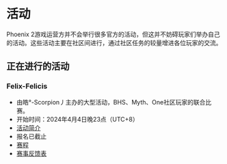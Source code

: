 # 活动

Phoenix 2游戏运营方并不会举行很多官方的活动，但这并不妨碍玩家们举办自己的活动。这些活动主要在社区间进行，通过社区任务的较量增进各位玩家的交流。

## 正在进行的活动

### Felix-Felicis

- 由皓°-Scorpion丿主办的大型活动，BHS、Myth、One社区玩家的联合比赛。
- 开始时间：2024年4月4日晚23点（UTC+8）
- [活动简介](Felix-Felicis.md)
- 报名已截止
- [赛程](Schedule.md)
- [赛事反馈表](https://docs.qq.com/form/page/DQXZYS0JLZVZIV1Vw)